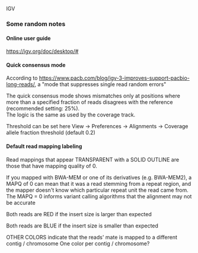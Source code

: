 IGV

### Some random notes

#### Online user guide
https://igv.org/doc/desktop/#


#### Quick consensus mode
According to https://www.pacb.com/blog/igv-3-improves-support-pacbio-long-reads/,
a "mode that suppresses single read random errors"

The quick consensus mode shows mismatches only at positions where more than a specified 
fraction of reads disagrees with the reference (recommended setting: 25%).  
The logic is the same as used by the coverage track.

Threshold can be set here
View -> Preferences -> Alignments -> Coverage allele fraction threshold (default 0.2)


#### Default read mapping labeling
Read mappings that appear TRANSPARENT with a SOLID OUTLINE are those that have mapping quality of 0.

If you mapped with BWA-MEM or one of its derivatives (e.g. BWA-MEM2), a MAPQ of 0 can mean that it was
a read stemming from a repeat region, and the mapper doesn't know which particular repeat unit the
read came from. The MAPQ = 0 informs variant calling algorithms that the alignment may not be accurate

Both reads are RED if the insert size is larger than expected

Both reads are BLUE if the insert size is smaller than expected

OTHER COLORS indicate that the reads' mate is mapped to a different contig / chromosome
One color per contig / chromosome? 
